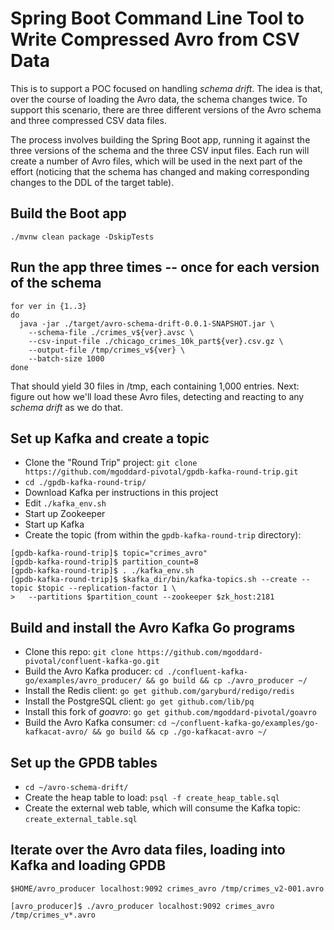 # Spring Boot Command Line Tool to Write Compressed Avro from CSV Data

This is to support a POC focused on handling _schema drift_.  The idea is that, over the course of
loading the Avro data, the schema changes twice. To support this scenario, there are three different
versions of the Avro schema and three compressed CSV data files.

The process involves building the Spring Boot app, running it against the three versions of the
schema and the three CSV input files.  Each run will create a number of Avro files, which will
be used in the next part of the effort (noticing that the schema has changed and making corresponding
changes to the DDL of the target table).

## Build the Boot app

`./mvnw clean package -DskipTests`

## Run the app three times -- once for each version of the schema

```
for ver in {1..3}
do
  java -jar ./target/avro-schema-drift-0.0.1-SNAPSHOT.jar \
    --schema-file ./crimes_v${ver}.avsc \
    --csv-input-file ./chicago_crimes_10k_part${ver}.csv.gz \
    --output-file /tmp/crimes_v${ver} \
    --batch-size 1000
done
```

That should yield 30 files in /tmp, each containing 1,000 entries.  Next: figure out how we'll load
these Avro files, detecting and reacting to any *schema drift* as we do that.

## Set up Kafka and create a topic

* Clone the "Round Trip" project: `git clone https://github.com/mgoddard-pivotal/gpdb-kafka-round-trip.git`
* `cd ./gpdb-kafka-round-trip/`
* Download Kafka per instructions in this project
* Edit `./kafka_env.sh`
* Start up Zookeeper
* Start up Kafka
* Create the topic (from within the `gpdb-kafka-round-trip` directory):

```
[gpdb-kafka-round-trip]$ topic="crimes_avro"
[gpdb-kafka-round-trip]$ partition_count=8
[gpdb-kafka-round-trip]$ . ./kafka_env.sh
[gpdb-kafka-round-trip]$ $kafka_dir/bin/kafka-topics.sh --create --topic $topic --replication-factor 1 \
>   --partitions $partition_count --zookeeper $zk_host:2181
```

## Build and install the Avro Kafka Go programs
* Clone this repo: `git clone https://github.com/mgoddard-pivotal/confluent-kafka-go.git`
* Build the Avro Kafka producer: `cd ./confluent-kafka-go/examples/avro_producer/ && go build && cp ./avro_producer ~/`
* Install the Redis client: `go get github.com/garyburd/redigo/redis`
* Install the PostgreSQL client: `go get github.com/lib/pq`
* Install this fork of _goavro_: `go get github.com/mgoddard-pivotal/goavro`
* Build the Avro Kafka consumer: `cd ~/confluent-kafka-go/examples/go-kafkacat-avro/ && go build && cp ./go-kafkacat-avro ~/`

## Set up the GPDB tables

* `cd ~/avro-schema-drift/`
* Create the heap table to load: `psql -f create_heap_table.sql`
* Create the external web table, which will consume the Kafka topic: `create_external_table.sql`

## Iterate over the Avro data files, loading into Kafka and loading GPDB

`$HOME/avro_producer localhost:9092 crimes_avro /tmp/crimes_v2-001.avro`

```
[avro_producer]$ ./avro_producer localhost:9092 crimes_avro /tmp/crimes_v*.avro

```

